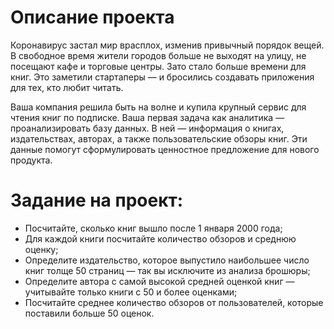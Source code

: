 # Описание проекта
Коронавирус застал мир врасплох, изменив привычный порядок вещей. В свободное время жители городов больше не выходят на улицу, не посещают кафе и торговые центры. Зато стало больше времени для книг. Это заметили стартаперы — и бросились создавать приложения для тех, кто любит читать.

Ваша компания решила быть на волне и купила крупный сервис для чтения книг по подписке. Ваша первая задача как аналитика — проанализировать базу данных. В ней — информация о книгах, издательствах, авторах, а также пользовательские обзоры книг. Эти данные помогут сформулировать ценностное предложение для нового продукта.

# Задание на проект:

 - Посчитайте, сколько книг вышло после 1 января 2000 года;
 - Для каждой книги посчитайте количество обзоров и среднюю оценку;
 - Определите издательство, которое выпустило наибольшее число книг толще 50 страниц — так вы исключите из анализа брошюры;
 - Определите автора с самой высокой средней оценкой книг — учитывайте только книги с 50 и более оценками;
 - Посчитайте среднее количество обзоров от пользователей, которые поставили больше 50 оценок.